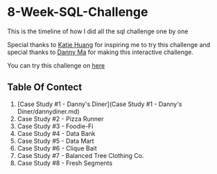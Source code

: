 # 8-Week-SQL-Challenge
This is the timeline of how I did all the sql challenge one by one

Special thanks to [Katie Huang](https://www.linkedin.com/in/katiehuangx/) for inspiring me to try this challenge and special thanks to [Danny Ma](https://www.linkedin.com/in/datawithdanny/) for making this interactive challenge.

You can try this challenge on [here](https://8weeksqlchallenge.com/)

## Table Of Contect

1. [Case Study #1 - Danny's Diner](Case Study #1 - Danny's Diner/dannydiner.md)
3. Case Study #2 - Pizza Runner
4. Case Study #3 - Foodie-Fi
5. Case Study #4 - Data Bank
6. Case Study #5 - Data Mart
7. Case Study #6 - Clique Bait
8. Case Study #7 - Balanced Tree Clothing Co.
9. Case Study #8 - Fresh Segments

   
